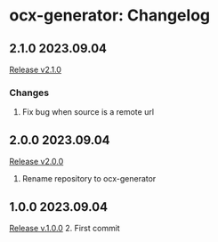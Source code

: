 # ocx-generator: Changelog

## 2.1.0 2023.09.04
 [Release v2.1.0](https://github.com/OCXStandard/ocx-generator/releases/tag/v2.1.0)
### Changes
1. Fix bug when source is a remote url

## 2.0.0 2023.09.04
[Release v2.0.0](https://github.com/OCXStandard/ocx-generator/releases/tag/v2.0.0)
1. Rename repository to ocx-generator


## 1.0.0 2023.09.04
[Release v.1.0.0](https://github.com/OCXStandard/ocx-generator/releases/tag/v1.0.0)
2. First commit
 
